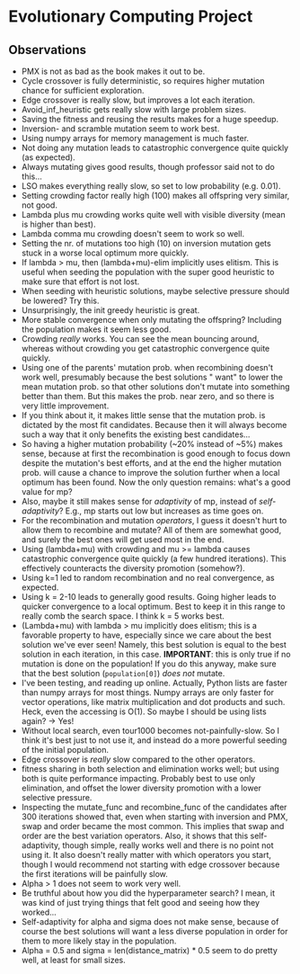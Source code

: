 # Evolutionary Computing Project

## Observations

- PMX is not as bad as the book makes it out to be.
- Cycle crossover is fully deterministic, so requires higher mutation chance for sufficient exploration.
- Edge crossover is really slow, but improves a lot each iteration.
- Avoid_inf_heuristic gets really slow with large problem sizes.
- Saving the fitness and reusing the results makes for a huge speedup.
- Inversion- and scramble mutation seem to work best.
- Using numpy arrays for memory management is much faster.
- Not doing any mutation leads to catastrophic convergence quite quickly (as expected).
- Always mutating gives good results, though professor said not to do this...
- LSO makes everything really slow, so set to low probability (e.g. 0.01).
- Setting crowding factor really high (100) makes all offspring very similar, not good.
- Lambda plus mu crowding works quite well with visible diversity (mean is higher than best).
- Lambda comma mu crowding doesn't seem to work so well.
- Setting the nr. of mutations too high (10) on inversion mutation gets stuck in a worse local optimum more quickly.
- If lambda > mu, then (lambda+mu)-elim implicitly uses elitism. This is useful when seeding the population with the
  super good heuristic to make sure that effort is not lost.
- When seeding with heuristic solutions, maybe selective pressure should be lowered? Try this.
- Unsurprisingly, the init greedy heuristic is great.
- More stable convergence when only mutating the offspring? Including the population makes it seem less good.
- Crowding _really_ works. You can see the mean bouncing around, whereas without crowding you get catastrophic
  convergence quite quickly.
- Using one of the parents' mutation prob. when recombining doesn't work well, presumably because the best solutions "
  want" to lower the mean mutation prob. so that other solutions don't mutate into something better than them. But this
  makes the prob. near zero, and so there is very little improvement.
- If you think about it, it makes little sense that the mutation prob. is dictated by the most fit candidates. Because
  then it will always become such a way that it only benefits the existing best candidates...
- So having a higher mutation probability (~20% instead of ~5%) makes sense, because at first the recombination is good
  enough to focus down despite the mutation's best efforts, and at the end the higher mutation prob. will cause a chance
  to improve the solution further when a local optimum has been found. Now the only question remains: what's a good
  value for mp?
- Also, maybe it still makes sense for _adaptivity_ of mp, instead of _self-adaptivity_? E.g., mp starts out low but
  increases as time goes on.
- For the recombination and mutation _operators_, I guess it doesn't hurt to allow them to recombine and mutate? All of
  them are somewhat good, and surely the best ones will get used most in the end.
- Using (lambda+mu) with crowding and mu >= lambda causes catastrophic convergence quite quickly (a few hundred
  iterations). This effectively counteracts the diversity promotion (somehow?).
- Using k=1 led to random recombination and no real convergence, as expected.
- Using k = 2-10 leads to generally good results. Going higher leads to quicker convergence to a local optimum. Best
  to keep it in this range to really comb the search space. I think k = 5 works best.
- (Lambda+mu) with lambda > mu implicitly does elitism; this is a favorable property to have, especially since we care
  about the best solution we've ever seen! Namely, this best solution is equal to the best solution in each iteration,
  in this case. **IMPORTANT**: this is only true if no mutation is done on the population! If you do this anyway, make
  sure that the best solution (`population[0]`) _does not_ mutate.
- I've been testing, and reading up online. Actually, Python lists are faster than numpy arrays for most things. Numpy
  arrays are only faster for vector operations, like matrix multiplication and dot products and such. Heck, even the
  accessing is O(1). So maybe I should be using lists again? -> Yes!
- Without local search, even tour1000 becomes not-painfully-slow. So I think it's best just to not use it, and instead
  do a more powerful seeding of the initial population.
- Edge crossover is _really_ slow compared to the other operators.
- fitness sharing in both selection and elimination works well; but using both is quite performance impacting. Probably
  best to use only elimination, and offset the lower diversity promotion with a lower selective pressure.
- Inspecting the mutate_func and recombine_func of the candidates after 300 iterations showed that, even when starting
  with inversion and PMX, swap and order became the most common. This implies that swap and order are the best variation
  operators. Also, it shows that this self-adaptivity, though simple, really works well and there is no point not using
  it. It also doesn't really matter with which operators you start, though I would recommend not starting with edge
  crossover because the first iterations will be painfully slow.
- Alpha > 1 does not seem to work very well.
- Be truthful about how you did the hyperparameter search? I mean, it was kind of just trying things that felt good and
  seeing how they worked...
- Self-adaptivity for alpha and sigma does not make sense, because of course the best solutions will want a less diverse
  population in order for them to more likely stay in the population.
- Alpha = 0.5 and sigma = len(distance_matrix) * 0.5 seem to do pretty well, at least for small sizes.
